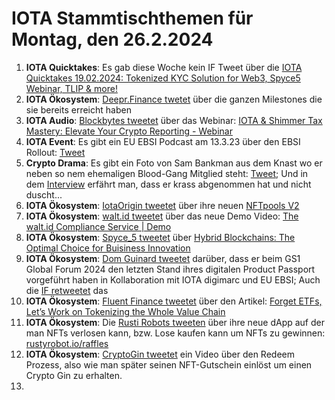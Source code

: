 # IOTA Stammtischthemen für Montag, den 26.2.2024

1. **IOTA Quicktakes**: Es gab diese Woche kein IF Tweet über die [IOTA Quicktakes 19.02.2024: Tokenized KYC Solution for Web3, Spyce5 Webinar, TLIP & more!](https://www.youtube.com/watch?v=TvAIRRjJ50w)
2. **IOTA Ökosystem**: [Deepr.Finance twetet](https://x.com/DeeprFinance/status/1759597621436424203?s=20) über die ganzen Milestones die sie bereits erreicht haben
3. **IOTA Audio**: [Blockbytes tweetet](https://x.com/blockpit_io/status/1759673105826353286?s=20) über das Webinar: [IOTA & Shimmer Tax Mastery: Elevate Your Crypto Reporting - Webinar](https://www.youtube.com/watch?v=NDn10zUvllQ&t=1s)
4. **IOTA Event**: Es gibt ein EU EBSI Podcast am 13.3.23 über den EBSI Rollout: [Tweet](https://x.com/validvent/status/1759863829373047240?s=20)
5. **Crypto Drama**: Es gibt ein Foto von Sam Bankman aus dem Knast wo er neben so nem ehemaligen Blood-Gang Mitglied steht: [Tweet](https://x.com/TiffanyFong_/status/1759766268385935564?s=20); Und in dem [Interview](https://x.com/TiffanyFong_/status/1759771479645020571?s=20) erfährt man, dass er krass abgenommen hat und nicht duscht...
6. **IOTA Ökosystem**: [IotaOrigin tweetet](https://x.com/origin_iota/status/1759902013695906200?s=20) über ihre neuen [NFTpools V2](https://www.snippool.xyz/Collections)
7. **IOTA Ökosystem**: [walt.id tweetet](https://x.com/walt_id/status/1759894598065811767?s=20) über das neue Demo Video: [The walt.id Compliance Service | Demo](https://www.youtube.com/watch?v=NU-NeR0Tymg)
8. **IOTA Ökosystem**: [Spyce_5 tweetet](https://x.com/SPYCE_5/status/1759903150817911122?s=20) über [Hybrid Blockchains: The Optimal Choice for Buisiness Innovation](https://spyce5.com/appchains/hybrid-blockchains-the-optimal-choice-for-business-innovation/)
9. **IOTA Ökosystem**: [Dom Guinard tweetet](https://x.com/domguinard/status/1759926289245368453?s=20) darüber, dass er beim GS1 Global Forum 2024 den letzten Stand ihres digitalen Product Passport vorgeführt haben in Kollaboration mit IOTA digimarc und EU EBSI; Auch die [IF retweetet](https://x.com/iota/status/1759938317578011054?s=20) das
10. **IOTA Ökosystem**: [Fluent Finance tweetet](https://x.com/Fluentinfra/status/1759925116425879613?s=20) über den Artikel: [Forget ETFs, Let’s Work on Tokenizing the Whole Value Chain](https://www.coindesk.com/business/2024/02/07/forget-etfs-lets-work-on-tokenizing-the-whole-value-chain/?utm_medium=social&utm_campaign=coindesk_main&utm_source=twitter&utm_content=editorial&utm_term=organic)
11. **IOTA Ökosystem**: Die [Rusti Robots tweeten](https://x.com/RustyRobotCC/status/1760033159750852706?s=20) über ihre neue dApp auf der man NFTs verlosen kann, bzw. Lose kaufen kann um NFTs zu gewinnen: [rustyrobot.io/raffles](https://www.rustyrobot.io/raffles)
12. **IOTA Ökosystem**: [CryptoGin tweetet](https://x.com/Crypto_Gin21/status/1760044377785983301?s=20) ein Video über den Redeem Prozess, also wie man später seinen NFT-Gutschein einlöst um einen Crypto Gin zu erhalten.
13. 
